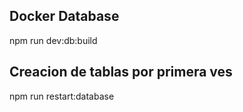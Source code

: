## Docker Database

npm run dev:db:build

## Creacion de tablas por primera ves

npm run restart:database
